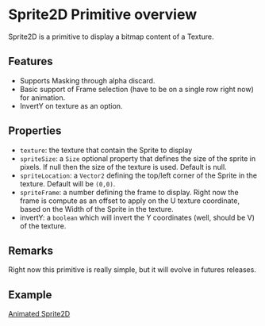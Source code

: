 # Sprite2D Primitive overview

Sprite2D is a primitive to display a bitmap content of a Texture.

## Features

 - Supports Masking through alpha discard.
 - Basic support of Frame selection (have to be on a single row right now) for animation.
 - InvertY on texture as an option.

## Properties

 - `texture`: the texture that contain the Sprite to display
 - `spriteSize`: a `Size` optional property that defines the size of the sprite in pixels. If null then the size of the texture is used. Default is null.
 - `spriteLocation`: a `Vector2` defining the top/left corner of the Sprite in the texture. Default will be `(0,0)`.
 - `spriteFrame`: a number defining the frame to display. Right now the frame is compute as an offset to apply on the U texture coordinate, based on the Width of the Sprite in the texture.
 - invertY: a `boolean` which will invert the Y coordinates (well, should be V) of the texture.

## Remarks

Right now this primitive is really simple, but it will evolve in futures releases.

## Example

[Animated Sprite2D](http://babylonjs-playground.com/#20MSFF#1)


